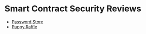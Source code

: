 # Smart Contract Security Reviews

- [Password Store](./2024-02-25-passwordstore-report.pdf)
- [Puppy Raffle](./2024-02-16-puppyraffle-report.pdf)
